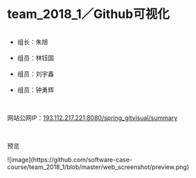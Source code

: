 # team_2018_1／Github可视化
<ul>
  <li>组长：朱旭</li>
  <li>组员：林钰国</li>
  <li>组员：刘宇鑫</li>
  <li>组员：钟勇辉</li>
</ul>
<p></p>
</br>
<p>网站公网IP：<a href="http://193.112.217.221:8080/spring_gitvisual/summary" target="_blank">193.112.217.221:8080/spring_gitvisual/summary</a></p>
</br>
<p>预览</p>
![image](https://github.com/software-case-course/team_2018_1/blob/master/web_screenshot/preview.png)
